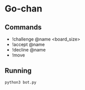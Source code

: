 # Go-chan

## Commands
* !challenge @name <board_size>
* !accept @name
* !decline @name
* !move <move>

## Running
```
python3 bot.py
```

